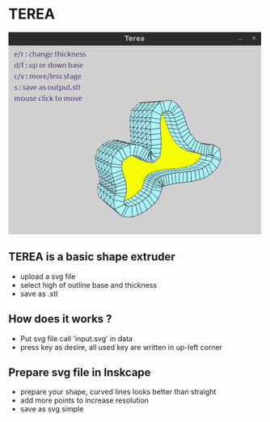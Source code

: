 # TEREA

![TeraaExample](imgs/terea.png)

## TEREA is a basic shape extruder

  - upload a svg file
  - select high of outline base and thickness
  - save as .stl
 
## How does it works ?

 - Put svg file call 'input.svg' in data 
 - press key as desire, all used key are written in up-left corner


## Prepare svg file in Inskcape
 - prepare your shape, curved lines looks better than straight
 - add more points to increase resolution
 - save as svg simple
